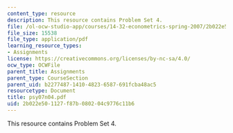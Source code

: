```yaml
---
content_type: resource
description: This resource contains Problem Set 4.
file: /ol-ocw-studio-app/courses/14-32-econometrics-spring-2007/2b022e501127f87b080204c9776c11b6_psy07n04.pdf
file_size: 15538
file_type: application/pdf
learning_resource_types:
- Assignments
license: https://creativecommons.org/licenses/by-nc-sa/4.0/
ocw_type: OCWFile
parent_title: Assignments
parent_type: CourseSection
parent_uid: b2277487-1410-4823-6587-691fcba48ac5
resourcetype: Document
title: psy07n04.pdf
uid: 2b022e50-1127-f87b-0802-04c9776c11b6
---
```

This resource contains Problem Set 4.